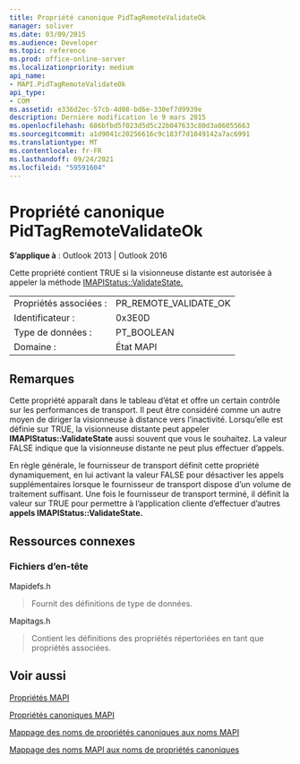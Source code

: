 ```yaml
---
title: Propriété canonique PidTagRemoteValidateOk
manager: soliver
ms.date: 03/09/2015
ms.audience: Developer
ms.topic: reference
ms.prod: office-online-server
ms.localizationpriority: medium
api_name:
- MAPI.PidTagRemoteValidateOk
api_type:
- COM
ms.assetid: e336d2ec-57cb-4d08-bd6e-330ef7d9939e
description: Dernière modification le 9 mars 2015
ms.openlocfilehash: 686bfbd5f023d5d5c22b047633c80d3a86055663
ms.sourcegitcommit: a1d9041c20256616c9c183f7d1049142a7ac6991
ms.translationtype: MT
ms.contentlocale: fr-FR
ms.lasthandoff: 09/24/2021
ms.locfileid: "59591604"
---
```

# <a name="pidtagremotevalidateok-canonical-property"></a>Propriété canonique PidTagRemoteValidateOk

  
  
**S’applique à** : Outlook 2013 | Outlook 2016 
  
Cette propriété contient TRUE si la visionneuse distante est autorisée à appeler la méthode [IMAPIStatus::ValidateState.](imapistatus-validatestate.md) 
  
|||
|:-----|:-----|
|Propriétés associées :  <br/> |PR_REMOTE_VALIDATE_OK  <br/> |
|Identificateur :  <br/> |0x3E0D  <br/> |
|Type de données :  <br/> |PT_BOOLEAN  <br/> |
|Domaine :  <br/> |État MAPI  <br/> |
   
## <a name="remarks"></a>Remarques

Cette propriété apparaît dans le tableau d’état et offre un certain contrôle sur les performances de transport. Il peut être considéré comme un autre moyen de diriger la visionneuse à distance vers l’inactivité. Lorsqu’elle est définie sur TRUE, la visionneuse distante peut appeler **IMAPIStatus::ValidateState** aussi souvent que vous le souhaitez. La valeur FALSE indique que la visionneuse distante ne peut plus effectuer d’appels. 
  
En règle générale, le fournisseur de transport définit cette propriété dynamiquement, en lui activant la valeur FALSE pour désactiver les appels supplémentaires lorsque le fournisseur de transport dispose d’un volume de traitement suffisant. Une fois le fournisseur de transport terminé, il définit la valeur sur TRUE pour permettre à l’application cliente d’effectuer d’autres **appels IMAPIStatus::ValidateState.** 
  
## <a name="related-resources"></a>Ressources connexes

### <a name="header-files"></a>Fichiers d’en-tête

Mapidefs.h
  
> Fournit des définitions de type de données.
    
Mapitags.h
  
> Contient les définitions des propriétés répertoriées en tant que propriétés associées.
    
## <a name="see-also"></a>Voir aussi



[Propriétés MAPI](mapi-properties.md)
  
[Propriétés canoniques MAPI](mapi-canonical-properties.md)
  
[Mappage des noms de propriétés canoniques aux noms MAPI](mapping-canonical-property-names-to-mapi-names.md)
  
[Mappage des noms MAPI aux noms de propriétés canoniques](mapping-mapi-names-to-canonical-property-names.md)


